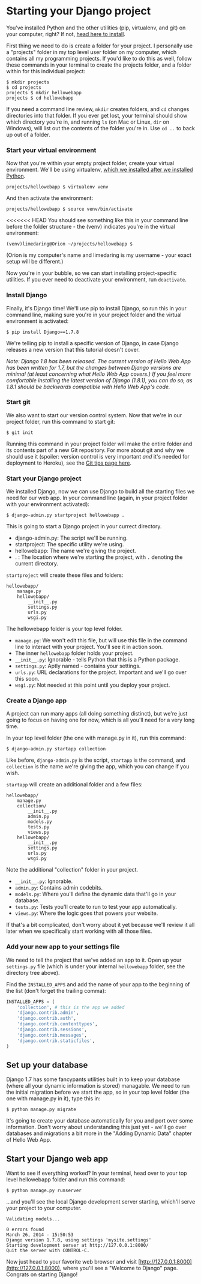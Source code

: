 # Starting your Django project

You've installed Python and the other utilities (pip, virtualenv, and git) on
your computer, right? If not, [head here to
install](https://github.com/limedaring/HelloWebApp/tree/master/installation-instructions).

First thing we need to do is create a folder for your project. I personally use
a "projects" folder in my top level user folder on my computer, which contains
all my programming projects. If you'd like to do this as well, follow these
commands in your terminal to create the projects folder, and a folder within for
this individual project:

```
$ mkdir projects
$ cd projects
projects $ mkdir hellowebapp
projects $ cd hellowebapp
```

If you need a command line review, `mkdir` creates folders, and `cd` changes
directories into that folder. If you ever get lost, your terminal should show
which directory you're in, and running `ls` (on Mac or Linux, `dir` on Windows),
will list out the contents of the folder you're in. Use `cd ..` to back up out
of a folder.

### Start your virtual environment

Now that you're within your empty project folder, create your virtual
environment. We'll be using virtualenv, [which we installed after we installed
Python](https://github.com/hellowebapp/hellowebapp/tree/master/installation-instructions).

```
projects/hellowebapp $ virtualenv venv
```

And then activate the environment:

```
projects/hellowebapp $ source venv/bin/activate
```

<<<<<<< HEAD
You should see something like this in your command line before the folder
structure - the (venv) indicates you're in the virtual environment:

```
(venv)limedaring@Orion ~/projects/hellowebapp $ 
```

(Orion is my computer's name and limedaring is my username - your exact setup
will be different.)

Now you're in your bubble, so we can start installing project-specific utilities.
If you ever need to deactivate your environment, run `deactivate`.

### Install Django

Finally, it's Django time! We'll use pip to install Django, so run this in your
command line, making sure you're in your project folder and the virtual
environment is activated:

```
$ pip install Django==1.7.8
```

We're telling pip to install a specific version of Django, in case Django
releases a new version that this tutorial doesn't cover.

*Note: Django 1.8 has been released. The current version of Hello Web App has
been written for 1.7, but the changes between Django versions are minimal (at
least concerning what Hello Web App covers.) If you feel more comfortable
installing the latest version of Django (1.8.1), you can do so, as 1.8.1 should
be backwards compatible with Hello Web App's code.*

### Start git

We also want to start our version control system. Now that we're in our project
folder, run this command to start git:

```
$ git init
```

Running this command in your project folder will make the entire folder and its
contents part of a new Git repository. For more about git and why we should use
it (spoiler: version control is very important *and* it's needed for deployment
to Heroku), see the [Git tips page
here](https://github.com/limedaring/HelloWebApp/tree/master/git-tips).

### Start your Django project

We installed Django, now we can use Django to build all the starting files we
need for our web app. In your command line (again, in your project folder with
your environment activated):

```
$ django-admin.py startproject hellowebapp .
```

This is going to start a Django project in your currect directory. 

* django-admin.py: The script we'll be running.
* startproject: The specific utility we're using.
* hellowebapp: The name we're giving the project.
* . : The location where we're starting the project, with `.` denoting the
  current directory.

`startproject` will create these files and folders:

```
hellowebapp/
    manage.py
    hellowebapp/
        __init__.py
        settings.py
        urls.py
        wsgi.py
```

The hellowebapp folder is your top level folder. 

* `manage.py`: We won't edit this file, but will use this file in the command line
  to interact with your project. You'll see it in action soon.
* The inner `hellowebapp` folder holds your project.
* `__init__.py`: Ignorable - tells Python that this is a Python package.
* `settings.py`: Aptly named - contains your settings.
* `urls.py`: URL declarations for the project. Important and we'll go over this
  soon.
* `wsgi.py`: Not needed at this point until you deploy your project.

### Create a Django app

A project can run many apps (all doing something distinct), but we're just going
to focus on having one for now, which is all you'll need for a very long
time.

In your top level folder (the one with manage.py in it), run this command:

```
$ django-admin.py startapp collection
```

Like before, `django-admin.py` is the script, `startapp` is the command, and
`collection` is the name we're giving the app, which you can change if you wish.

`startapp` will create an additional folder and a few files:

```
hellowebapp/
    manage.py
    collection/
        __init__.py
        admin.py
        models.py
        tests.py
        views.py
    hellowebapp/
        __init__.py
        settings.py
        urls.py
        wsgi.py
```

Note the additional "collection" folder in your project.

* `__init__.py`: Ignorable.
* `admin.py`: Contains admin codebits.
* `models.py`: Where you'll define the dynamic data that'll go in your database.
* `tests.py`: Tests you'll create to run to test your app automatically.
* `views.py`: Where the logic goes that powers your website.

If that's a bit complicated, don't worry about it yet because we'll review it
all later when we specifically start working with all those files.

### Add your new app to your settings file

We need to tell the project that we've added an app to it.
Open up your `settings.py` file (which is under your internal `hellowebapp`
folder, see the directory tree above).

Find the `INSTALLED_APPS` and add the name of your app to the beginning of the list
(don't forget the trailing comma):

``` python
INSTALLED_APPS = (
    'collection', # this is the app we added
    'django.contrib.admin',
    'django.contrib.auth',
    'django.contrib.contenttypes',
    'django.contrib.sessions',
    'django.contrib.messages',
    'django.contrib.staticfiles',
)
```

## Set up your database

Django 1.7 has some fancypants utilities built in to keep your database (where
all your dynamic information is stored) managable. We need to run the initial
migration before we start the app, so in your top level folder (the one with manage.py in it), type this in:

```
$ python manage.py migrate
```

It's going to create your database automatically for you and port over some
information. Don't worry about understanding this just yet - we'll go over
databases and migrations a bit more in the "Adding Dynamic Data" chapter of
Hello Web App.

## Start your Django web app

Want to see if everything worked? In your terminal, head over to your top level
hellowebapp folder and run this command:

```
$ python manage.py runserver
```

...and you'll see the local Django development server starting, which'll serve
your project to your computer.

```
Validating models...

0 errors found
March 26, 2014 - 15:50:53
Django version 1.7.8, using settings 'mysite.settings'
Starting development server at http://127.0.0.1:8000/
Quit the server with CONTROL-C.
```

Now just head to your favorite web browser and visit [http://127.0.0.1:8000](http://127.0.0.1:8000), where
you'll see a "Welcome to Django" page. Congrats on starting Django!
